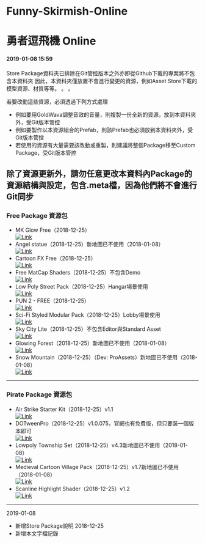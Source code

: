 # Funny-Skirmish-Online
# 勇者逗飛機 Online
#### 2019-01-08 15:59
Store Package資料夾已排除在Git管控版本之外亦即從Github下載的專案將不包含本資料夾
因此，本資料夾僅放置不會進行變更的資源，例如Asset Store下載的模型資源、材質等等。 。 。

若要改動這些資源，必須透過下列方式處理
* 例如要用GoldWava調整音效的音量，則複製一份全新的資源，放到本資料夾外，受Git版本管控
* 例如要製作以本資源組合的Prefab，則該Prefab也必須放到本資料夾外，受Git版本管控
* 若使用的資源有大量需要該改動或重製，則建議將整個Package移至Custom Package，受Git版本管控

除了資源更新外，請勿任意更改本資料內Package的資源結構與設定，包含.meta檔，因為他們將不會進行Git同步
-------------------------------------------------
### Free Package 資源包
* MK Glow Free（2018-12-25）<br>
[![](https://assetstorev1-prd-cdn.unity3d.com/key-image/95b11cae-74d7-4747-b5f2-3ff2a1033fbf.jpg "Link")](https://assetstore.unity.com/packages/vfx/shaders/fullscreen-camera-effects/mk-glow-free-28044) 
* Angel statue（2018-12-25）新地圖已不使用（2018-01-08）<br>
[![](https://assetstorev1-prd-cdn.unity3d.com/key-image/0691cbcd-ab0d-4743-973e-aaf68576c76a.jpg "Link")](https://assetstore.unity.com/packages/3d/environments/fantasy/angel-statue-27594) 
* Cartoon FX Free（2018-12-25）<br>
[![](https://assetstorev1-prd-cdn.unity3d.com/key-image/873f90fd-5628-4239-ac11-41fb48497faf.jpg "Link")](https://assetstore.unity.com/packages/vfx/particles/cartoon-fx-free-109565) 
* Free MatCap Shaders（2018-12-25）不包含Demo<br>
[![](https://assetstorev1-prd-cdn.unity3d.com/key-image/22e3cbf3-da07-46e8-a06e-f607c3c4afb8.jpg "Link")](https://assetstore.unity.com/packages/vfx/shaders/free-matcap-shaders-8221) 
* Low Poly Street Pack（2018-12-25）Hangar場景使用<br>
[![](https://assetstorev1-prd-cdn.unity3d.com/key-image/9c789e29-8162-41da-993f-369760658963.jpg "Link")](https://assetstore.unity.com/packages/3d/environments/urban/low-poly-street-pack-67475) 
* PUN 2 - FREE（2018-12-25）<br>
[![](https://assetstorev1-prd-cdn.unity3d.com/key-image/ead7c968-33d1-4b2d-b6b3-76159c438a94.jpg "Link")](https://assetstore.unity.com/packages/tools/network/pun-2-free-119922) 
* Sci-Fi Styled Modular Pack（2018-12-25）Lobby場景使用<br>
[![](https://assetstorev1-prd-cdn.unity3d.com/key-image/8d5bbec4-77c2-493c-8ce2-0853861bc959.jpg "Link")](https://assetstore.unity.com/packages/3d/environments/sci-fi/sci-fi-styled-modular-pack-82913) 
* Sky City Lite（2018-12-25）不包含Editor與Standard Asset<br>
[![](https://assetstorev1-prd-cdn.unity3d.com/key-image/953ee8ea-8df9-4b43-979d-3c57ee8f9791.jpg "Link")](https://assetstore.unity.com/packages/3d/environments/sci-fi/sky-city-lite-65679) 
* Glowing Forest（2018-12-25）新地圖已不使用（2018-01-08）<br>
[![](https://assetstorev1-prd-cdn.unity3d.com/key-image/b177ce22-f062-498e-ae6b-e53225d12d65.jpg "Link")](https://assetstore.unity.com/packages/3d/environments/fantasy/glowing-forest-79686) 
* Snow Mountain（2018-12-25）（Dev: ProAssets）新地圖已不使用（2018-01-08）<br>
[![](https://assetstorev1-prd-cdn.unity3d.com/key-image/16a4007c-981b-45ad-8028-bb6b6e73990a.jpg "Link")](https://assetstore.unity.com/packages/3d/environments/landscapes/free-snow-mountain-63002) 
-------------------------------------------------
### Pirate Package 資源包
* Air Strike Starter Kit（2018-12-25）v1.1<br>
[![](https://assetstorev1-prd-cdn.unity3d.com/key-image/97b7c52d-077f-421b-a1a4-b58189e7100c.jpg "Link")](https://assetstore.unity.com/packages/templates/systems/air-strike-starter-kit-13420) 
* DOTweenPro（2018-12-25）v1.0.075，官網也有免費版，但只要裝一個版本即可<br>
[![](https://assetstorev1-prd-cdn.unity3d.com/key-image/c6a80fef-5406-40b1-9ff0-f5c840a4bde4.jpg "Link")](https://assetstore.unity.com/packages/tools/visual-scripting/dotween-pro-32416) 
* Lowpoly Township Set（2018-12-25）v4.3新地圖已不使用（2018-01-08）<br>
[![](https://assetstorev1-prd-cdn.unity3d.com/key-image/ac84212f-268c-425d-883d-2ff6c6c343b1.jpg "Link")](https://assetstore.unity.com/packages/3d/environments/fantasy/lowpoly-township-set-22258) 
* Medieval Cartoon Village Pack（2018-12-25）v1.7新地圖已不使用（2018-01-08）<br>
[![](https://assetstorev1-prd-cdn.unity3d.com/key-image/670fe57b-7fd6-4700-9ac2-f8d6858779ba.jpg "Link")](https://assetstore.unity.com/packages/3d/environments/fantasy/medieval-cartoon-village-pack-16200) 
* Scanline Highlight Shader（2018-12-25）v1.2<br>
[![](https://assetstorev1-prd-cdn.unity3d.com/key-image/1deb8f85-de34-4119-b8ec-740385a353c2.jpg "Link")](https://assetstore.unity.com/packages/vfx/shaders/scanline-highlight-shader-55414) 
-------------------------------------------------
2019-01-08
* 新增Store Package說明
2018-12-25
* 新增本文字檔記錄

